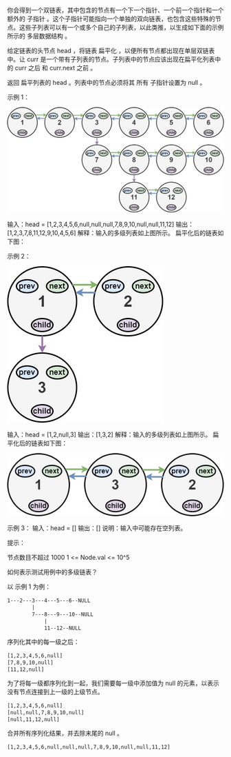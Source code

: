 你会得到一个双链表，其中包含的节点有一个下一个指针、一个前一个指针和一个额外的 子指针
。这个子指针可能指向一个单独的双向链表，也包含这些特殊的节点。这些子列表可以有一个或多个自己的子列表，以此类推，以生成如下面的示例所示的
多层数据结构 。

给定链表的头节点 head ，将链表 扁平化 ，以便所有节点都出现在单层双链表中。让 curr 是一个带有子列表的节点。子列表中的节点应该出现在扁平化列表中的
curr 之后 和 curr.next 之前 。

返回 扁平列表的 head 。列表中的节点必须将其 所有 子指针设置为 null 。

示例 1：

![img.png](img.png)

输入：head = [1,2,3,4,5,6,null,null,null,7,8,9,10,null,null,11,12]
输出：[1,2,3,7,8,11,12,9,10,4,5,6]
解释：输入的多级列表如上图所示。
扁平化后的链表如下图：

示例 2：

![img_1.png](img_1.png)

输入：head = [1,2,null,3]
输出：[1,3,2]
解释：输入的多级列表如上图所示。
扁平化后的链表如下图：

![img_2.png](img_2.png)

示例 3：
输入：head = []
输出：[]
说明：输入中可能存在空列表。

提示：

节点数目不超过 1000
1 <= Node.val <= 10^5

如何表示测试用例中的多级链表？

以 示例 1 为例：

```text
1---2---3---4---5---6--NULL
        |
        7---8---9---10--NULL
            |
            11--12--NULL
```

序列化其中的每一级之后：

```text
[1,2,3,4,5,6,null]
[7,8,9,10,null]
[11,12,null]
```

为了将每一级都序列化到一起，我们需要每一级中添加值为 null 的元素，以表示没有节点连接到上一级的上级节点。

```text
[1,2,3,4,5,6,null]
[null,null,7,8,9,10,null]
[null,11,12,null]
```

合并所有序列化结果，并去除末尾的 null 。

```text
[1,2,3,4,5,6,null,null,null,7,8,9,10,null,null,11,12]
```
